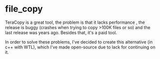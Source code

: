 # file_copy

TeraCopy is a great tool, the problem is that it lacks performance , the release is buggy (crashes when trying to copy >100K files or so) and the last release was years ago.
Besides that, it's a paid tool.

In order to solve these problems, I've decided to create this alternative (in c++ with WTL), which I've made open-source due to lack for continuing on it.
